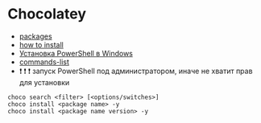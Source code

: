 # Chocolatey

- [packages](https://chocolatey.org/packages)
- [how to install](https://chocolatey.org/install)
- [Установка PowerShell в Windows](https://docs.microsoft.com/ru-ru/powershell/scripting/install/installing-powershell-core-on-windows?view=powershell-7)
- [commands-list](https://chocolatey.org/docs/commands-list)
- :heavy_exclamation_mark: :heavy_exclamation_mark: :heavy_exclamation_mark: запуск PowerShell под администратором, иначе не хватит прав для установки 

```
choco search <filter> [<options/switches>]
choco install <package name> -y
choco install <package name version> -y
```